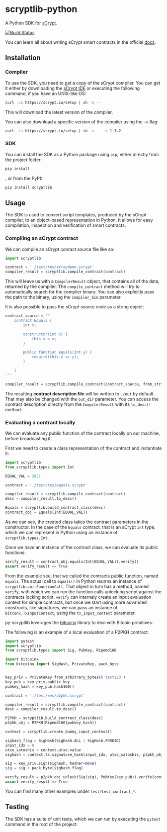 # scryptlib-python
A Python SDK for [sCrypt](https://scrypt.io/).

[![Build Status](https://app.travis-ci.com/sCrypt-Inc/py-scryptlib.svg?branch=main)](https://travis-ci.com/sCrypt-Inc/py-scryptlib)

You can learn all about writing sCrypt smart contracts in the official [docs](https://scryptdoc.readthedocs.io/en/latest/intro.html).

## Installation

### Compiler

To use the SDK, you need to get a copy of the sCrypt compiler. You can get it either by downloading the [sCrypt IDE](https://scrypt.io/#download) or executing the following command, if you have an UNIX-like OS:
```sh
curl -Ls https://scrypt.io/setup | sh -s --
```

This will download the latest version of the compiler.

You can also download a specific version of the compiler using the `-v` flag:
```sh
curl -Ls https://scrypt.io/setup | sh -s -- -v 1.3.2
```

### SDK

You can install the SDK as a Python package using `pip`, either directly from the project folder:

```sh
pip install .
```

, or from the PyPI:

```sh
pip install scryptlib
```

## Usage

The SDK is used to convert script templates, produced by the sCrypt compiler, to an object-based representation in Python. It allows for easy compilation, inspection and verification of smart contracts.

### Compiling an sCrypt contract

We can compile an sCrypt conract source file like so:

```python
import scryptlib

contract = './test/res/arraydemo.scrypt'
compiler_result = scryptlib.compile_contract(contract)
```

This will leave us with a `CompilerResult` object, that contains all of the data, returned by the compiler.
The `compile_contract` method will try to automatically search for the compiler binary. You can also explicitly pass the path to the binary, using the `compiler_bin` parameter.

It is also possible to pass the sCrypt source code as a string object:

```python
contract_source = '''
    contract Equals {
        int x;

        constructor(int x) {
            this.x = x;
        }

        public function equals(int y) {
            require(this.x == y);
        }

    }
'''

compiler_result = scryptlib.compile_contract(contract_source, from_string=True)
```

The resulting **contract description file** will be written to `./out` by default. That may also be changed with the `out_dir` parameter.
You can access the contract description directly from the `CompilerResult` with its `to_desc()` method.

### Evaluating a contract locally

We can evaluate any public function of the contract locally on our machine, before broadcasting it.

First we need to create a class representation of the contract and instantiate it:

```python
import scryptlib
from scryptlib.types import Int

EQUAL_VAL = 2021

contract = './test/res/equals.scrypt'

compiler_result = scryptlib.compile_contract(contract)
desc = compiler_result.to_desc()

Equals = scryptlib.build_contract_class(desc)
contract_obj = Equals(Int(EQUAL_VAL))
```

As we can see, the created class takes the contract parameters in the constructor. In the case of the `Equals` contract, that is an sCrypt `int` type, which we can represent in Python using an instance of `scryptlib.types.Int`.

Once we have an instance of the contract class, we can evaluate its public functions:

```python
verify_result = contract_obj.equals(Int(EQUAL_VAL)).verify()
assert verify_result == True
```

From the example see, that we called the contracts public function, named `equals`. The actual call to `equals()` in Python reutrns an instance of `scryptlib.abi.FunctionCall`. That object in turn has a method, named `verify`, with which we can run the function calls unlocking script against the contracts locking script.
`verify` can internaly create an input evaluation context for simple contracts, but once we start using more advanced constructs, like signatures, we can pass an instance of `bitconx.TxInputContext`, using the `tx_input_context` parameter.

py-scryptlib leverages the [bitcoinx](https://github.com/kyuupichan/bitcoinX) library to deal with Bitcoin primitives.

The following is an example of a local evaluation of a P2PKH contract:

```python
import pytest
import scryptlib
from scryptlib.types import Sig, PubKey, Ripemd160

import bitcoinx
from bitcoinx import SigHash, PrivateKey, pack_byte


key_priv = PrivateKey.from_arbitrary_bytes(b'test123')
key_pub = key_priv.public_key
pubkey_hash = key_pub.hash160()

contract = './test/res/p2pkh.scrypt'

compiler_result = scryptlib.compile_contract(contract)
desc = compiler_result.to_desc()

P2PKH = scryptlib.build_contract_class(desc)
p2pkh_obj = P2PKH(Ripemd160(pubkey_hash))

context = scryptlib.create_dummy_input_context()

sighash_flag = SigHash(SigHash.ALL | SigHash.FORKID)
input_idx = 0
utxo_satoshis = context.utxo.value
sighash = context.tx.signature_hash(input_idx, utxo_satoshis, p2pkh_obj.locking_script, sighash_flag)

sig = key_priv.sign(sighash, hasher=None)
sig = sig + pack_byte(sighash_flag)

verify_result = p2pkh_obj.unlock(Sig(sig), PubKey(key_pub)).verify(context)
assert verify_result == True
```

You can find many other examples under `test/test_contract_*`.

## Testing

The SDK has a suite of unit tests, which we can run by executing the `pytest` command in the root of the project.
